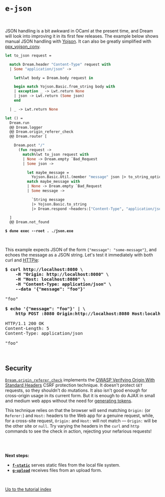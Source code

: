 # `e-json`

<br>

<!-- TODO Add ppx_deriving example. -->

JSON handling is a bit awkward in OCaml at the present time, and Dream will look
into improving it in its first few releases. The example below shows manual
JSON handling with [Yojson](https://github.com/ocaml-community/yojson#readme).
It can also be greatly simplified with
[ppx_yojson_conv](https://github.com/janestreet/ppx_yojson_conv#readme).

```ocaml
let to_json request =

  match Dream.header "Content-Type" request with
  | Some "application/json" ->

    let%lwt body = Dream.body request in

    begin match Yojson.Basic.from_string body with
    | exception _ -> Lwt.return None
    | json -> Lwt.return (Some json)
    end

  | _ -> Lwt.return None

let () =
  Dream.run
  @@ Dream.logger
  @@ Dream.origin_referer_check
  @@ Dream.router [

    Dream.post "/"
      (fun request ->
        match%lwt to_json request with
        | None -> Dream.empty `Bad_Request
        | Some json ->

          let maybe_message =
            Yojson.Basic.Util.(member "message" json |> to_string_option) in
          match maybe_message with
          | None -> Dream.empty `Bad_Request
          | Some message ->

            `String message
            |> Yojson.Basic.to_string
            |> Dream.respond ~headers:["Content-Type", "application/json"]);

  ]
  @@ Dream.not_found
```

<pre><code><b>$ dune exec --root . ./json.exe</b></code></pre>

<br>

This example expects JSON of the form `{"message": "some-message"}`, and echoes
the message as a JSON string. Let's test it immediately with both curl and
[HTTPie](https://httpie.io/):

<pre><b>$ curl http://localhost:8080 \
    -H "Origin: http://localhost:8080" \
    -H "Host: localhost:8080" \
    -H "Content-Type: application/json" \
    --data '{"message": "foo"}'</b>

"foo"

<b>$ echo '{"message": "foo"}' | \
    http POST :8080 Origin:http://localhost:8080 Host:localhost:8080</b>

HTTP/1.1 200 OK
Content-Length: 5
Content-Type: application/json

"foo"
</pre>

<br>

## Security

[`Dream.origin_referer_check`](https://aantron.github.io/dream/#val-origin_referer_check)
implements the
[OWASP Verifying Origin With Standard Headers](https://cheatsheetseries.owasp.org/cheatsheets/Cross-Site_Request_Forgery_Prevention_Cheat_Sheet.html#verifying-origin-with-standard-headers)
CSRF protection technique. It doesn't protect `GET` requests, so they shouldn't
do mutations. It also isn't good enough for cross-origin usage in its current
form. But it is enough to do AJAX in small and medium web apps without the need
for [generating tokens](https://aantron.github.io/dream/#csrf-tokens).

This technique relies on that the browser will send matching `Origin:` (or
`Referer:`) and `Host:` headers to the Web app for a genuine request, while,
for a cross-site request, `Origin:` and `Host:` will not match &mdash;
`Origin:` will be the other site or `null`. Try varying the headers in the
`curl` and `http` commands to see the check in action, rejecting your nefarious
requests!

<br>
<br>

**Next steps:**

- [**`f-static`**](../f-static#files) serves static files from the local
  file system.
- [**`g-upload`**](../g-upload#files) receives files from an upload form.

<br>

[Up to the tutorial index](../#readme)

